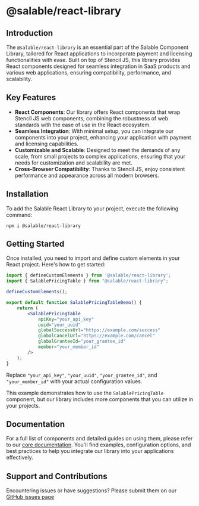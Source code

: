 # @salable/react-library

## Introduction

The `@salable/react-library` is an essential part of the Salable Component Library, tailored for React applications to incorporate payment and licensing functionalities with ease. Built on top of Stencil JS, this library provides React components designed for seamless integration in SaaS products and various web applications, ensuring compatibility, performance, and scalability.

## Key Features

- **React Components**: Our library offers React components that wrap Stencil JS web components, combining the robustness of web standards with the ease of use in the React ecosystem.
- **Seamless Integration**: With minimal setup, you can integrate our components into your project, enhancing your application with payment and licensing capabilities.
- **Customizable and Scalable**: Designed to meet the demands of any scale, from small projects to complex applications, ensuring that your needs for customization and scalability are met.
- **Cross-Browser Compatibility**: Thanks to Stencil JS, enjoy consistent performance and appearance across all modern browsers.

## Installation

To add the Salable React Library to your project, execute the following command:

```
npm i @salable/react-library
```

## Getting Started

Once installed, you need to import and define custom elements in your React project. Here's how to get started:

```jsx
import { defineCustomElements } from '@salable/react-library';
import { SalablePricingTable } from "@salable/react-library";

defineCustomElements();

export default function SalablePricingTableDemo() {
    return (
        <SalablePricingTable
            apiKey="your_api_key"
            uuid="your_uuid"
            globalSuccessUrl="https://example.com/success"
            globalCancelUrl="https://example.com/cancel"
            globalGranteeId="your_grantee_id"
            member="your_member_id"
        />
    );
}
```

Replace `"your_api_key"`, `"your_uuid"`, `"your_grantee_id"`, and `"your_member_id"` with your actual configuration values. 

This example demonstrates how to use the `SalablePricingTable` component, but our library includes more components that you can utilize in your projects.

## Documentation

For a full list of components and detailed guides on using them, please refer to our [core documentation](https://docs.salable.app). You'll find examples, configuration options, and best practices to help you integrate our library into your applications effectively.

## Support and Contributions

Encountering issues or have suggestions? Please submit them on our [GitHub issues page](https://github.com/Salable/salable-web-components-stenciljs/issues)

